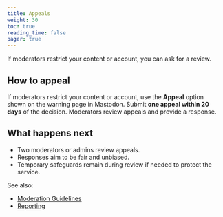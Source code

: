```yaml
---
title: Appeals
weight: 30
toc: true
reading_time: false
pager: true
---
```


If moderators restrict your content or account, you can ask for a review.

## How to appeal

If moderators restrict your content or account, use the **Appeal** option shown on the warning page in Mastodon. Submit **one appeal within 20 days** of the decision. Moderators review appeals and provide a response.

## What happens next

- Two moderators or admins review appeals.
- Responses aim to be fair and unbiased.
- Temporary safeguards remain during review if needed to protect the service.

See also:

- [Moderation Guidelines](/docs/policies/moderation-guidelines/#appeals)
- [Reporting](/docs/user/reporting/)
